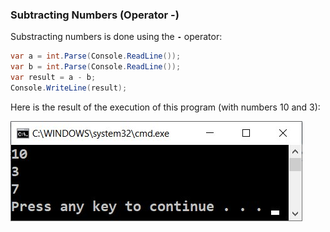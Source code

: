 ### Subtracting Numbers (Operator -)

Substracting numbers is done using the **`-`** operator:

```csharp
var a = int.Parse(Console.ReadLine());
var b = int.Parse(Console.ReadLine());
var result = a - b;
Console.WriteLine(result);
```

Here is the result of the execution of this program (with numbers 10 and 3):

![](/assets/chapter-2-images/00.Subtracting-01.jpg)
